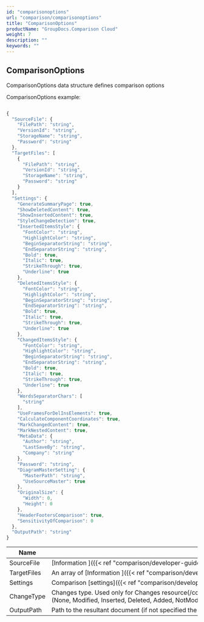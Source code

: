 ```yaml
---
id: "comparisonoptions"
url: "comparison/comparisonoptions"
title: "ComparisonOptions"
productName: "GroupDocs.Comparison Cloud"
weight: 7
description: ""
keywords: ""
---
```


## ComparisonOptions ##

ComparisonOptions data structure defines comparison options

ComparisonOptions example:


```javascript 

{
  "SourceFile": {
    "FilePath": "string",
    "VersionId": "string",
    "StorageName": "string",
    "Password": "string"
  },
  "TargetFiles": [
    {
      "FilePath": "string",
      "VersionId": "string",
      "StorageName": "string",
      "Password": "string"
    }
  ],
  "Settings": {
    "GenerateSummaryPage": true,
    "ShowDeletedContent": true,
    "ShowInsertedContent": true,
    "StyleChangeDetection": true,
    "InsertedItemsStyle": {
      "FontColor": "string",
      "HighlightColor": "string",
      "BeginSeparatorString": "string",
      "EndSeparatorString": "string",
      "Bold": true,
      "Italic": true,
      "StrikeThrough": true,
      "Underline": true
    },
    "DeletedItemsStyle": {
      "FontColor": "string",
      "HighlightColor": "string",
      "BeginSeparatorString": "string",
      "EndSeparatorString": "string",
      "Bold": true,
      "Italic": true,
      "StrikeThrough": true,
      "Underline": true
    },
    "ChangedItemsStyle": {
      "FontColor": "string",
      "HighlightColor": "string",
      "BeginSeparatorString": "string",
      "EndSeparatorString": "string",
      "Bold": true,
      "Italic": true,
      "StrikeThrough": true,
      "Underline": true
    },
    "WordsSeparatorChars": [
      "string"
    ],
    "UseFramesForDelInsElements": true,
    "CalculateComponentCoordinates": true,
    "MarkChangedContent": true,
    "MarkNestedContent": true,
    "MetaData": {
      "Author": "string",
      "LastSaveBy": "string",
      "Company": "string"
    },
    "Password": "string",
    "DiagramMasterSetting": {
      "MasterPath": "string",
      "UseSourceMaster": true
    },
    "OriginalSize": {
      "Width": 0,
      "Height": 0
    },
    "HeaderFootersComparison": true,
    "SensitivityOfComparison": 0
  },
  "OutputPath": "string"
}

 ```



 

|Name|Description
|---|---
|SourceFile|[Information ]({{< ref "comparison/developer-guide/data-structures/fileinfo.md" >}})about source file
|TargetFiles|An array of [Information ]({{< ref "comparison/developer-guide/data-structures/fileinfo.md" >}})about target file(s)
|Settings|Comparison [settings]({{< ref "comparison/developer-guide/data-structures/settings.md" >}})
|ChangeType|Changes type. Used only for Changes resource(/comparison/changes) (None, Modified, Inserted, Deleted, Added, NotModified, StyleChanged, Resized, Moved, MovedAndResized, ShiftedAndResized)
|OutputPath|Path to the resultant document (if not specified the document will not be saved)

 


